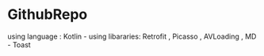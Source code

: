 # GithubRepo
 using language : Kotlin -
 using libararies: Retrofit , Picasso , AVLoading , MD - Toast
